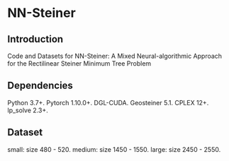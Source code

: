 # NN-Steiner

Introduction
------
Code and Datasets for NN-Steiner: A Mixed Neural-algorithmic Approach for the Rectilinear Steiner Minimum Tree Problem


Dependencies
------

Python 3.7+. 
Pytorch 1.10.0+. 
DGL-CUDA. 
Geosteiner 5.1. 
CPLEX 12+. 
lp_solve 2.3+. 


Dataset
------
small: size 480 - 520. 
medium: size 1450 - 1550. 
large: size 2450 - 2550. 

